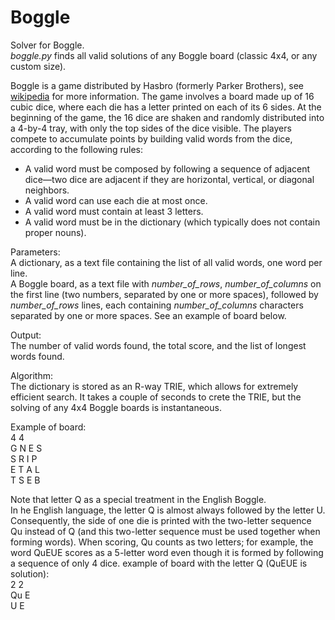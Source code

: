 # Boggle
Solver for Boggle.<br>
<i>boggle.py</i> finds all valid solutions of any Boggle board (classic 4x4, or any custom size).

Boggle is a game distributed by Hasbro (formerly Parker Brothers), see [wikipedia](https://en.wikipedia.org/wiki/Boggle) for more information. The game involves a board made up of 16 cubic dice, where each die has a letter printed on each of its 6 sides. At the beginning of the game, the 16 dice are shaken and randomly distributed into a 4-by-4 tray, with only the top sides of the dice visible. The players compete to accumulate points by building valid words from the dice, according to the following rules:
- A valid word must be composed by following a sequence of adjacent dice—two dice are adjacent if they are horizontal, vertical, or diagonal neighbors.
- A valid word can use each die at most once.
- A valid word must contain at least 3 letters.
- A valid word must be in the dictionary (which typically does not contain proper nouns). 

Parameters:<br>
A dictionary, as a text file containing the list of all valid words, one word per line.<br>
A Boggle board, as a text file with <i>number_of_rows</i>, <i>number_of_columns</i> on the first line (two numbers, separated by one or more spaces), followed by <i>number_of_rows</i> lines, each containing <i>number_of_columns</i> characters separated by one or more spaces. See an example of board below.

Output:<br>
The number of valid words found, the total score, and the list of longest words found.

Algorithm:<br>
The dictionary is stored as an R-way TRIE, which allows for extremely efficient search. It takes a couple of seconds to crete the TRIE, but the solving of any 4x4 Boggle boards is instantaneous.

Example of board:<br>
4 4<br>
G N E S<br>
S R I P<br>
E T A L<br>
T S E B<br>

Note that letter Q as a special treatment in the English Boggle.<br>
In he English language, the letter Q is almost always followed by the letter U. Consequently, the side of one die is printed with the two-letter sequence Qu instead of Q (and this two-letter sequence must be used together when forming words). When scoring, Qu counts as two letters; for example, the word QuEUE scores as a 5-letter word even though it is formed by following a sequence of only 4 dice.
example of board with the letter Q (QuEUE is solution):<br>
2 2<br>
Qu E<br>
U  E<br>
